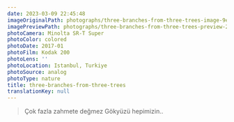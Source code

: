 ```yaml
---
date: 2023-03-09 22:45:48
imageOriginalPath: photographs/three-branches-from-three-trees-image-9e2f74d9
imagePreviewPath: photographs/three-branches-from-three-trees-preview-2f4da92b
photoCamera: Minolta SR-T Super
photoColor: colored
photoDate: 2017-01
photoFilm: Kodak 200
photoLens: ''
photoLocation: Istanbul, Turkiye
photoSource: analog
photoType: nature
title: three-branches-from-three-trees
translationKey: null
---
```


> Çok fazla zahmete değmez Gökyüzü hepimizin..